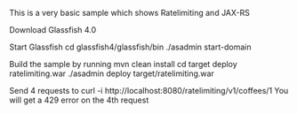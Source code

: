 This is a very basic sample which shows Ratelimiting and JAX-RS

Download Glassfish 4.0

Start Glassfish
cd glassfish4/glassfish/bin
./asadmin start-domain

Build the sample by running
mvn clean install
cd target
deploy ratelimiting.war
./asadmin deploy <folder of sample>target/ratelimiting.war

Send 4 requests to curl -i http://localhost:8080/ratelimiting/v1/coffees/1
You will get a 429 error on the 4th request

